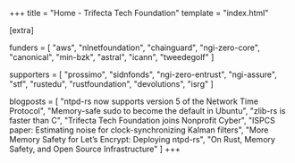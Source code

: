+++
title = "Home - Trifecta Tech Foundation"
template = "index.html"

[extra]

funders = [
    "aws",
    "nlnetfoundation",
    "chainguard",
    "ngi-zero-core",
    "canonical",
    "min-bzk",
    "astral",
    "icann",
    "tweedegolf"
]

supporters = [
    "prossimo",
    "sidnfonds",
    "ngi-zero-entrust",
    "ngi-assure",
    "stf",
    "rustedu",
    "rustfoundation",
    "devolutions",
    "isrg"
]

blogposts = [
    "ntpd-rs now supports version 5 of the Network Time Protocol",
    "Memory-safe sudo to become the default in Ubuntu",
    "zlib-rs is faster than C",
    "Trifecta Tech Foundation joins Nonprofit Cyber",
    "ISPCS paper: Estimating noise for clock-synchronizing Kalman filters",
    "More Memory Safety for Let’s Encrypt: Deploying ntpd-rs",
    "On Rust, Memory Safety, and Open Source Infrastructure"
]
+++